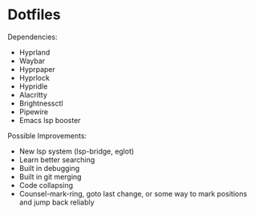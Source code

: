 # Dotfiles

Dependencies:
- Hyprland
- Waybar
- Hyprpaper
- Hyprlock
- Hypridle
- Alacritty
- Brightnessctl
- Pipewire
- Emacs lsp booster

Possible Improvements:
- New lsp system (lsp-bridge, eglot)
- Learn better searching
- Built in debugging
- Built in git merging
- Code collapsing
- Counsel-mark-ring, goto last change, or some way to mark positions and jump back reliably
